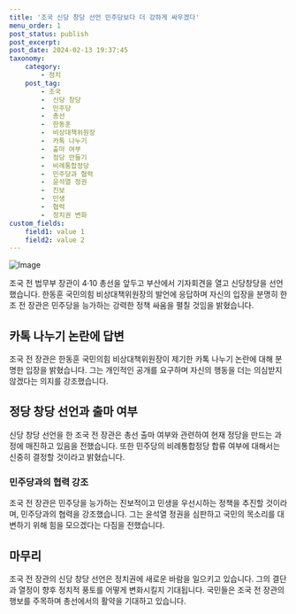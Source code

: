```yaml
---
title: '조국 신당 창당 선언 민주당보다 더 강하게 싸우겠다'
menu_order: 1
post_status: publish
post_excerpt: 
post_date: 2024-02-13 19:37:45
taxonomy:
    category:
        - 정치
    post_tag:
        - 조국
        -  신당 창당
        -  민주당
        -  총선
        -  한동훈
        -  비상대책위원장
        -  카톡 나누기
        -  출마 여부
        -  정당 만들기
        -  비례통합정당
        -  민주당과 협력
        -  윤석열 정권
        -  진보
        -  민생
        -  협력
        -  정치권 변화
custom_fields:
    field1: value 1
    field2: value 2
---
```


![Image](https://imgnews.pstatic.net/image/011/2024/02/13/0004298925_001_20240213145400999.jpg?type=w647)

조국 전 법무부 장관이 4·10 총선을 앞두고 부산에서 기자회견을 열고 신당창당을 선언했습니다. 한동훈 국민의힘 비상대책위원장의 발언에 응답하며 자신의 입장을 분명히 한 조 전 장관은 민주당을 능가하는 강력한 정책 싸움을 펼칠 것임을 밝혔습니다.
## 카톡 나누기 논란에 답변
조국 전 장관은 한동훈 국민의힘 비상대책위원장이 제기한 카톡 나누기 논란에 대해 분명한 입장을 밝혔습니다. 그는 개인적인 공개를 요구하며 자신의 행동을 더는 의심받지 않겠다는 의지를 강조했습니다.
## 정당 창당 선언과 출마 여부
신당 창당 선언을 한 조국 전 장관은 총선 출마 여부와 관련하여 현재 정당을 만드는 과정에 매진하고 있음을 전했습니다. 또한 민주당의 비례통합정당 합류 여부에 대해서는 신중히 결정할 것이라고 밝혔습니다. 
### 민주당과의 협력 강조
조국 전 장관은 민주당을 능가하는 진보적이고 민생을 우선시하는 정책을 추진할 것이라며, 민주당과의 협력을 강조했습니다. 그는 윤석열 정권을 심판하고 국민의 목소리를 대변하기 위해 힘을 모으겠다는 다짐을 전했습니다.
## 마무리
조국 전 장관의 신당 창당 선언은 정치권에 새로운 바람을 일으키고 있습니다. 그의 결단과 열정이 향후 정치적 풍토를 어떻게 변화시킬지 기대됩니다. 국민들은 조국 전 장관의 행보를 주목하며 총선에서의 활약을 기대하고 있습니다.
